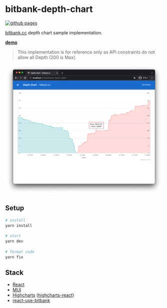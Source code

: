 # bitbank-depth-chart

[![github pages](https://github.com/daikiojm/bitbank-depth-chart/actions/workflows/gh-pages.yml/badge.svg?branch=main)](https://github.com/daikiojm/bitbank-depth-chart/actions/workflows/gh-pages.yml)

[bitbank.cc](http://app.bitbank.cc/) depth chart sample implementation.

**[demo]**

> This implementation is for reference only as API constraints do not allow all Depth (200 is Max).

<p align="center"><img src=".github/screenshot.png"/></p>

## Setup

```bash
# install
yarn install

# start
yarn dev

# format code
yarn fix
```

## Stack

- [React](https://reactjs.org/)
- [MUI](https://mui.com/)
- [Highcharts](https://www.highcharts.com/) ([highcharts-react](https://github.com/highcharts/highcharts-react))
- [react-use-bitbank](https://github.com/daikiojm/react-use-bitbank)

[demo]: https://daikiojm.github.io/bitbank-depth-chart/
